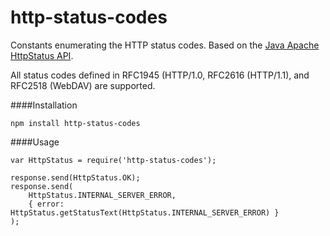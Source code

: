http-status-codes
=================

Constants enumerating the HTTP status codes. Based on the [Java Apache HttpStatus API](http://hc.apache.org/httpclient-3.x/apidocs/org/apache/commons/httpclient/HttpStatus.html).



All status codes defined in RFC1945 (HTTP/1.0, RFC2616 (HTTP/1.1), and RFC2518 (WebDAV) are supported.

####Installation

	npm install http-status-codes
	
####Usage

	var HttpStatus = require('http-status-codes');

	response.send(HttpStatus.OK);
	response.send(
		HttpStatus.INTERNAL_SERVER_ERROR, 
		{ error: HttpStatus.getStatusText(HttpStatus.INTERNAL_SERVER_ERROR) }
	);
